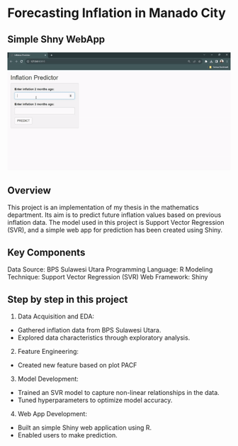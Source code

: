 # Forecasting Inflation in Manado City

## Simple Shny WebApp 
![GIF](Resource/web-app.gif)

## Overview
This project is an implementation of my thesis in the mathematics department. Its aim is to predict future inflation values based on previous inflation data. The model used in this project is Support Vector Regression (SVR), and a simple web app for prediction has been created using Shiny.

## Key Components
Data Source: BPS Sulawesi Utara
Programming Language: R
Modeling Technique: Support Vector Regression (SVR)
Web Framework: Shiny

## Step by step in this project
1. Data Acquisition and EDA:
- Gathered inflation data from BPS Sulawesi Utara.
- Explored data characteristics through exploratory analysis.
2. Feature Engineering:
- Created new feature based on plot PACF
3. Model Development:
- Trained an SVR model to capture non-linear relationships in the data.
- Tuned hyperparameters to optimize model accuracy.
4. Web App Development:
- Built an simple Shiny web application using R.
- Enabled users to make prediction.

